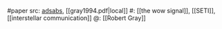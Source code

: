 #paper 
src: [adsabs](https://ui.adsabs.harvard.edu/abs/1994Icar..112..485G/abstract), [[gray1994.pdf|local]] 
#: [[the wow signal]], [[SETI]], [[interstellar communication]] 
@: [[Robert Gray]] 
